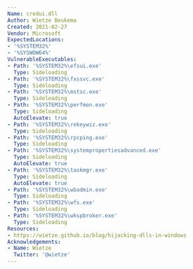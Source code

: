 ```yaml
---
Name: credui.dll
Author: Wietze Beukema
Created: 2021-02-27
Vendor: Microsoft
ExpectedLocations:
- '%SYSTEM32%'
- '%SYSWOW64%'
VulnerableExecutables:
- Path: '%SYSTEM32%\efsui.exe'
  Type: Sideloading
- Path: '%SYSTEM32%\fxssvc.exe'
  Type: Sideloading
- Path: '%SYSTEM32%\mstsc.exe'
  Type: Sideloading
- Path: '%SYSTEM32%\perfmon.exe'
  Type: Sideloading
  AutoElevate: true
- Path: '%SYSTEM32%\rekeywiz.exe'
  Type: Sideloading
- Path: '%SYSTEM32%\rpcping.exe'
  Type: Sideloading
- Path: '%SYSTEM32%\systempropertiesadvanced.exe'
  Type: Sideloading
  AutoElevate: true
- Path: '%SYSTEM32%\taskmgr.exe'
  Type: Sideloading
  AutoElevate: true
- Path: '%SYSTEM32%\wbadmin.exe'
  Type: Sideloading
- Path: '%SYSTEM32%\wfs.exe'
  Type: Sideloading
- Path: '%SYSTEM32%\wkspbroker.exe'
  Type: Sideloading
Resources:
- https://wietze.github.io/blog/hijacking-dlls-in-windows
Acknowledgements:
- Name: Wietze
  Twitter: '@wietze'
---
```

